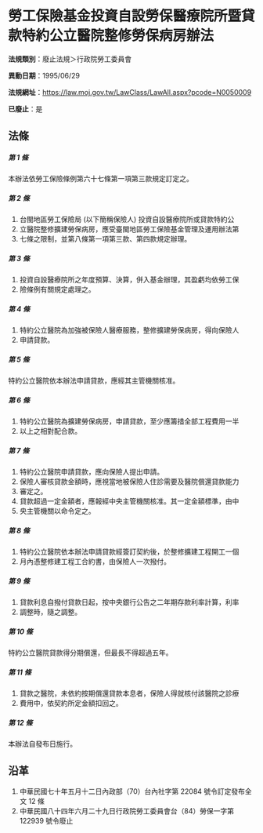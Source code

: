# 勞工保險基金投資自設勞保醫療院所暨貸款特約公立醫院整修勞保病房辦法

**法規類別**：廢止法規＞行政院勞工委員會

**異動日期**：1995/06/29  

**法規網址**：https://law.moj.gov.tw/LawClass/LawAll.aspx?pcode=N0050009

**已廢止**：是



## 法條
##### 第 1 條
本辦法依勞工保險條例第六十七條第一項第三款規定訂定之。

##### 第 2 條
1. 台閩地區勞工保險局 (以下簡稱保險人) 投資自設醫療院所或貸款特約公
1. 立醫院整修擴建勞保病房，應受臺閩地區勞工保險基金管理及運用辦法第
1. 七條之限制，並第八條第一項第三款、第四款規定辦理。

##### 第 3 條
1. 投資自設醫療院所之年度預算、決算，併入基金辦理，其盈虧均依勞工保
1. 險條例有關規定處理之。

##### 第 4 條
1. 特約公立醫院為加強被保險人醫療服務，整修擴建勞保病房，得向保險人
1. 申請貸款。

##### 第 5 條
特約公立醫院依本辦法申請貸款，應經其主管機關核准。

##### 第 6 條
1. 特約公立醫院為擴建勞保病房，申請貸款，至少應籌措全部工程費用一半
1. 以上之相對配合款。

##### 第 7 條
1. 特約公立醫院申請貸款，應向保險人提出申請。
1. 保險人審核貸款金額時，應視當地被保險人住診需要及醫院償還貸款能力
1. 審定之。
1. 貸款超過一定金額者，應報經中央主管機關核准。其一定金額標準，由中
1. 央主管機關以命令定之。

##### 第 8 條
1. 特約公立醫院依本辦法申請貸款經簽訂契約後，於整修擴建工程開工一個
1. 月內憑整修建工程工合約書，由保險人一次撥付。

##### 第 9 條
1. 貸款利息自撥付貸款日起，按中央銀行公告之二年期存款利率計算，利率
1. 調整時，隨之調整。

##### 第 10 條
特約公立醫院貸款得分期償還，但最長不得超過五年。

##### 第 11 條
1. 貸款之醫院，未依約按期償還貸款本息者，保險人得就核付該醫院之診療
1. 費用中，依契約所定金額扣回之。

##### 第 12 條
本辦法自發布日施行。

## 沿革
1. 中華民國七十年五月十二日內政部（70）台內社字第 22084  號令訂定發布全文 12 條
1. 中華民國八十四年六月二十九日行政院勞工委員會台（84）勞保一字第 122939 號令廢止
